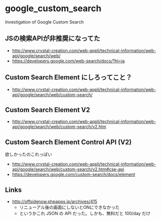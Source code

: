 google_custom_search
====================

Investigation of Google Custom Search


## JSの検索APIが非推奨になってた

- http://www.crystal-creation.com/web-appli/technical-information/web-api/google/search/web/
- https://developers.google.com/web-search/docs/?hl=ja


## Custom Search Element にしろってこと？

- http://www.crystal-creation.com/web-appli/technical-information/web-api/google/search/web/custom-search/


## Custom Search Element V2

- http://www.crystal-creation.com/web-appli/technical-information/web-api/google/search/web/custom-search/v2.htm

## Custom Search Element Control API (V2)

欲しかったのこれっぽい

- http://www.crystal-creation.com/web-appli/technical-information/web-api/google/search/web/custom-search/v2.htm#cse-api
- https://developers.google.com/custom-search/docs/element


## Links

- http://offsidenow.phpapps.jp/archives/415
  - リニューアル後の画面にしないとONにできなかった
  - というかこれ JSON の API だった。しかも、無料だと 100/day だけ 
